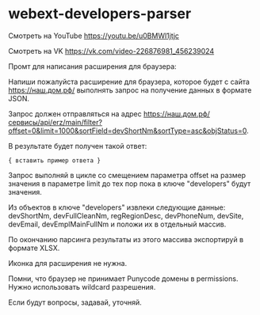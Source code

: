 # webext-developers-parser

Смотреть на YouTube https://youtu.be/u0BMWl1jtjc

Смотреть на VK https://vk.com/video-226876981_456239024

Промт для написания расширения для браузера:

Напиши пожалуйста расширение для браузера, которое будет с сайта https://наш.дом.рф/ выполнять запрос на получение данных в формате JSON.

Запрос должен отправляться на адрес https://наш.дом.рф/сервисы/api/erz/main/filter?offset=0&limit=1000&sortField=devShortNm&sortType=asc&objStatus=0.

В результате будет получен такой ответ:
```
{ вставить пример ответа }
```
Запрос выполняй в цикле со смещением параметра offset на размер значения в параметре limit до тех пор пока в ключе "developers" будут значения.

Из объектов в ключе "developers" извлеки следующие данные: devShortNm, devFullCleanNm, regRegionDesc, devPhoneNum, devSite, devEmail, devEmplMainFullNm и положи их в отдельный массив.

По окончанию парсинга результаты из этого массива экспортируй в формате XLSX.

Иконка для расширения не нужна.

Помни, что браузер не принимает Punycode домены в permissions. Нужно использовать wildcard разрешения.

Если будут вопросы, задавай, уточняй.
